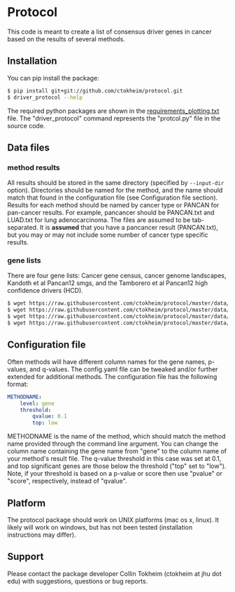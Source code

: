 # Protocol

This code is meant to create a list of consensus driver genes in cancer based on the results of several methods.

## Installation

You can pip install the package:

```bash
$ pip install git+git://github.com/ctokheim/protocol.git
$ driver_protocol --help
```

The required python packages are shown in the [requirements_plotting.txt](https://github.com/ctokheim/protocol/blob/master/requirements_plotting.txt) file. The "driver_protocol" command represents the "protcol.py" file in the source code.

## Data files

### method results

All results should be stored in the same directory (specified by `--input-dir` option). Directories should be named for the method, and the name should match that found in the configuration file (see Configuration file section). Results for each method should be named by cancer type or PANCAN for pan-cancer results. For example, pancancer should be PANCAN.txt and LUAD.txt for lung adenocarcinoma. The files are assumed to be tab-separated. It is **assumed** that you have a pancancer result (PANCAN.txt), but you may or may not include some number of cancer type specific results.

### gene lists

There are four gene lists: Cancer gene census, cancer genome landscapes, Kandoth et al Pancan12 smgs, and the Tamborero et al Pancan12 high confidence drivers (HCD). 

```bash
$ wget https://raw.githubusercontent.com/ctokheim/protocol/master/data/Census_allSat%20Jan%20%207%2018-57-49%202017.tsv
$ wget https://raw.githubusercontent.com/ctokheim/protocol/master/data/cancer_genome_landscapes.txt
$ wget https://raw.githubusercontent.com/ctokheim/protocol/master/data/hcd_pancan12.txt
$ wget https://raw.githubusercontent.com/ctokheim/protocol/master/data/kandoth_pancan12_smgs.txt
```

## Configuration file

Often methods will have different column names for the gene names, p-values, and q-values. The config.yaml file can be tweaked and/or further extended for additional methods. The configuration file has the following format:

```yaml
METHODNAME:
    level: gene
    threshold:
        qvalue: 0.1
        top: low
```

METHODNAME is the name of the method, which should match the method name provided through the command line argument. You can change the column name containing the gene name from "gene" to the column name of your method's result file. The q-value threshold in this case was set at 0.1, and top significant genes are those below the threshold ("top" set to "low"). Note, if your threshold is based on a p-value or score then use "pvalue" or "score", respectively, instead of "qvalue".

## Platform

The protocol package should work on UNIX platforms (mac os x, linux). It likely will work on windows, but has not been tested (installation instructions may differ).

## Support

Please contact the package developer Collin Tokheim (ctokheim at jhu dot edu) with suggestions, questions or bug reports.
